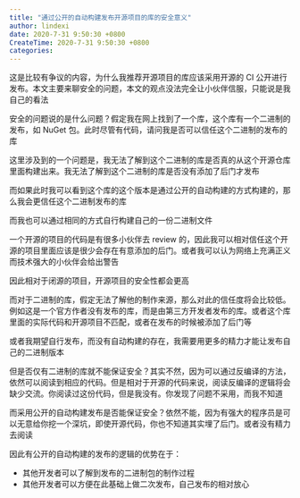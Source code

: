```yaml
---
title: "通过公开的自动构建发布开源项目的库的安全意义"
author: lindexi
date: 2020-7-31 9:50:30 +0800
CreateTime: 2020-7-31 9:50:30 +0800
categories: 
---
```


这是比较有争议的内容，为什么我推荐开源项目的库应该采用开源的 CI 公开进行发布。本文主要来聊安全的问题，本文的观点没法完全让小伙伴信服，只能说是我自己的看法

<!--more-->



<!-- 发布 -->

安全的问题说的是什么问题？假定我在网上找到了一个库，这个库有一个二进制的发布，如 NuGet 包。此时尽管有代码，请问我是否可以信任这个二进制的发布的库

这里涉及到的一个问题是，我无法了解到这个二进制的库是否真的从这个开源仓库里面构建出来。我无法了解到这个二进制的库是否没有添加了后门才发布

而如果此时我可以看到这个库的这个版本是通过公开的自动构建的方式构建的，那么我会更信任这个二进制发布的库

而我也可以通过相同的方式自行构建自己的一份二进制文件

一个开源的项目的代码是有很多小伙伴去 review 的，因此我可以相对信任这个开源的项目里面应该是很少会存在有意添加的后门。或者我可以认为网络上充满正义而技术强大的小伙伴会给出警告

因此相对于闭源的项目，开源项目的安全性都会更高

而对于二进制的库，假定无法了解他的制作来源，那么对此的信任度将会比较低。例如这是一个官方作者没有发布的库，而是由第三方开发者发布的库。或者这个库里面的实际代码和开源项目不匹配，或者在发布的时候被添加了后门等

或者我期望自行发布，而没有自动构建的存在，我需要用更多的精力才能让发布自己的二进制版本

但是否仅有二进制的库就不能保证安全？其实不然，因为可以通过反编译的方法，依然可以阅读到相应的代码。但是相对于开源的代码来说，阅读反编译的逻辑将会缺少交流。你阅读过这份代码，但是我没有。你发现了问题不采用，而我不知道

而采用公开的自动构建发布是否能保证安全？依然不能，因为有强大的程序员是可以无意给你挖一个深坑，即使开源代码，你也不知道其实埋了后门。或者没有精力去阅读

因此有公开的自动构建的发布的逻辑的优势在于：

- 其他开发者可以了解到发布的二进制包的制作过程
- 其他开发者可以方便在此基础上做二次发布，自己发布的相对放心

